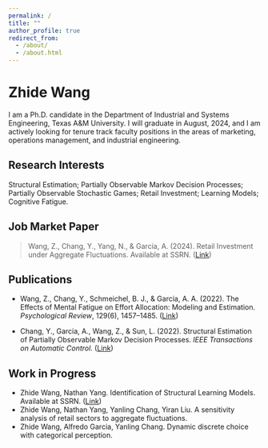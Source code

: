 ```yaml
---
permalink: /
title: ""
author_profile: true
redirect_from: 
  - /about/
  - /about.html
---
```


# Zhide Wang

I am a Ph.D. candidate in the Department of Industrial and Systems Engineering, Texas A&M University. I will graduate in August, 2024, and I am actively looking for tenure track faculty positions in the areas of marketing, operations management, and industrial engineering.

## Research Interests
Structural Estimation; Partially Observable Markov Decision Processes; Partially Observable Stochastic Games; Retail Investment; Learning Models; Cognitive Fatigue.

## Job Market Paper
> Wang, Z., Chang, Y., Yang, N., & Garcia, A. (2024). Retail Investment under Aggregate Fluctuations. Available at SSRN. ([Link](https://papers.ssrn.com/sol3/papers.cfm?abstract_id=4754439))

## Publications
- Wang, Z., Chang, Y., Schmeichel, B. J., & Garcia, A. A. (2022). The Effects of Mental Fatigue on Effort Allocation: Modeling and Estimation. *Psychological Review*, 129(6), 1457–1485. ([Link](https://par.nsf.gov/servlets/purl/10338666))

- Chang, Y., Garcia, A., Wang, Z., & Sun, L. (2022). Structural Estimation of Partially Observable Markov Decision Processes. *IEEE Transactions on Automatic Control*. ([Link](https://ieeexplore.ieee.org/abstract/document/9931903))

## Work in Progress
 - Zhide Wang, Nathan Yang. Identification of Structural Learning Models. Available at SSRN.  ([Link](https://papers.ssrn.com/sol3/papers.cfm?abstract_id=4906492))
 - Zhide Wang, Nathan Yang, Yanling Chang, Yiran Liu. A sensitivity analysis of retail sectors to aggregate fluctuations.
 - Zhide Wang, Alfredo Garcia, Yanling Chang. Dynamic discrete choice with categorical perception.
